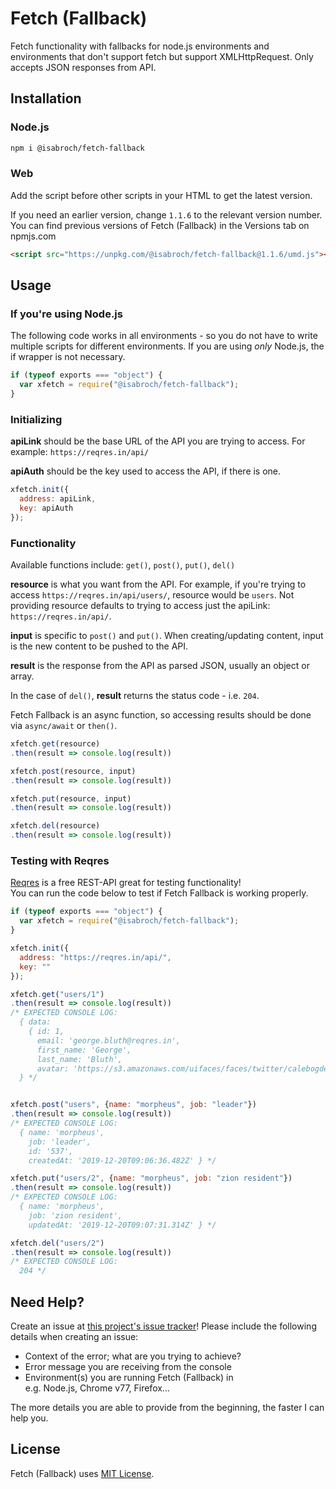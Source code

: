 # Fetch (Fallback)
Fetch functionality with fallbacks for node.js environments and environments that don't support fetch but support XMLHttpRequest. Only accepts JSON responses from API.

## Installation
### Node.js
```bash
npm i @isabroch/fetch-fallback
```

### Web
Add the script before other scripts in your HTML to get the latest version.

If you need an earlier version, change `1.1.6` to the relevant version number. You can find previous versions of Fetch (Fallback) in the Versions tab on npmjs.com
```html
<script src="https://unpkg.com/@isabroch/fetch-fallback@1.1.6/umd.js"></script>
```

## Usage

### If you're using Node.js
The following code works in all environments - so you do not have to write multiple scripts for different environments. If you are using _only_ Node.js, the if wrapper is not necessary.
```js
if (typeof exports === "object") {
  var xfetch = require("@isabroch/fetch-fallback");
}
```

### Initializing
**apiLink** should be the base URL of the API you are trying to access. For example: `https://reqres.in/api/`

**apiAuth** should be the key used to access the API, if there is one.
```js
xfetch.init({
  address: apiLink,
  key: apiAuth
});
```

### Functionality
Available functions include: `get()`, `post()`, `put()`, `del()`

**resource** is what you want from the API. For example, if you're trying to access `https://reqres.in/api/users/`, resource would be `users`. Not providing resource defaults to trying to access just the apiLink: `https://reqres.in/api/`.

**input** is specific to `post()` and `put()`. When creating/updating content, input is the new content to be pushed to the API.

**result** is the response from the API as parsed JSON, usually an object or array.

In the case of `del()`, **result** returns the status code - i.e. `204`.

Fetch Fallback is an async function, so accessing results should be done via `async/await` or `then()`.

```js
xfetch.get(resource)
.then(result => console.log(result))

xfetch.post(resource, input)
.then(result => console.log(result))

xfetch.put(resource, input)
.then(result => console.log(result))

xfetch.del(resource)
.then(result => console.log(result))
```

### Testing with Reqres
[Reqres](https://reqres.in/) is a free REST-API great for testing functionality!\
You can run the code below to test if Fetch Fallback is working properly.
```js
if (typeof exports === "object") {
  var xfetch = require("@isabroch/fetch-fallback");
}

xfetch.init({
  address: "https://reqres.in/api/",
  key: ""
});

xfetch.get("users/1")
.then(result => console.log(result))
/* EXPECTED CONSOLE LOG:
  { data:
    { id: 1,
      email: 'george.bluth@reqres.in',
      first_name: 'George',
      last_name: 'Bluth',
      avatar: 'https://s3.amazonaws.com/uifaces/faces/twitter/calebogden/128.jpg' }
  } */


xfetch.post("users", {name: "morpheus", job: "leader"})
.then(result => console.log(result))
/* EXPECTED CONSOLE LOG:
  { name: 'morpheus',
    job: 'leader',
    id: '537',
    createdAt: '2019-12-20T09:06:36.482Z' } */

xfetch.put("users/2", {name: "morpheus", job: "zion resident"})
.then(result => console.log(result))
/* EXPECTED CONSOLE LOG:
  { name: 'morpheus',
    job: 'zion resident',
    updatedAt: '2019-12-20T09:07:31.314Z' } */

xfetch.del("users/2")
.then(result => console.log(result))
/* EXPECTED CONSOLE LOG:
  204 */
```

## Need Help?
Create an issue at [this project's issue tracker](https://github.com/isabroch/fetch-fallback-umd/issues)! Please include the following details when creating an issue:

- Context of the error; what are you trying to achieve?
- Error message you are receiving from the console
- Environment(s) you are running Fetch (Fallback) in\
  e.g. Node.js, Chrome v77, Firefox...

The more details you are able to provide from the beginning, the faster I can help you.

## License
Fetch (Fallback) uses [MIT License](https://choosealicense.com/licenses/mit/).